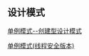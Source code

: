 ## 设计模式

[单例模式--创建型设计模式](./singleton/readme.md)

[单例模式(线程安全版本)](./singleton_thread_safe/readme.md)






